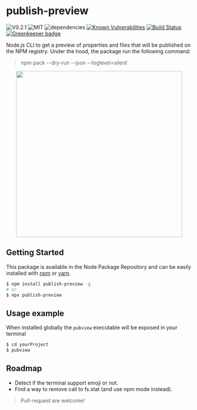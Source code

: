 # publish-preview
![V0.2.1](https://img.shields.io/badge/dynamic/json.svg?url=https://raw.githubusercontent.com/fraxken/publish-preview/master/package.json&query=$.version&label=Version)
![MIT](https://img.shields.io/github/license/mashape/apistatus.svg)
![dependencies](https://img.shields.io/david/fraxken/publish-preview.svg?style=flat)
[![Known Vulnerabilities](https://snyk.io/test/github/fraxken/publish-preview/badge.svg?targetFile=package.json)](https://snyk.io/test/github/fraxken/publish-preview?targetFile=package.json)
[![Build Status](https://travis-ci.com/fraxken/publish-preview.svg?branch=master)](https://travis-ci.com/fraxken/publish-preview) [![Greenkeeper badge](https://badges.greenkeeper.io/fraxken/publish-preview.svg)](https://greenkeeper.io/)

Node.js CLI to get a preview of properties and files that will be published on the NPM registry.
Under the hood, the package run the following command:

> npm pack --dry-run --json --loglevel=silent`

<p align="center">
    <img src="https://i.imgur.com/kCqawKg.png" height="450">
</p>

## Getting Started
This package is available in the Node Package Repository and can be easily installed with [npm](https://docs.npmjs.com/getting-started/what-is-npm) or [yarn](https://yarnpkg.com).

```bash
$ npm install publish-preview -g
# or
$ npx publish-preview
```

## Usage example
When installed globally the `pubview` executable will be exposed in your terminal

```bash
$ cd yourProject
$ pubview
```

## Roadmap
- Detect if the terminal support emoji or not.
- Find a way to remove call to fs.stat (and use npm mode instead).

> Pull-request are welcome!
